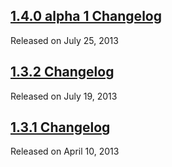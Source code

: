 <script>{
	"title": "jQuery Mobile Changelogs",
	"pageTemplate": "page-contentfull.php"
}</script>

## [1.4.0 alpha 1 Changelog](/changelog/1.4.0-alpha.1/)
Released on July 25, 2013
## [1.3.2 Changelog](/changelog/1.3.2/)
Released on July 19, 2013
## [1.3.1 Changelog](/changelog/1.3.1/)
Released on April 10, 2013

